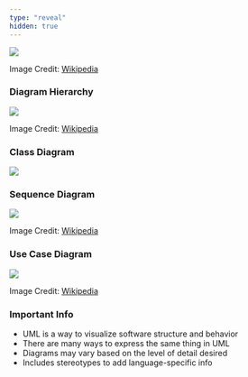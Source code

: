 ```yaml
---
type: "reveal"
hidden: true
---
```

<section>
    <img class="plain stretch" src="/images/410_5_umllogo.svg">
    <p class="imagecredit">Image Credit: <a href="https://commons.wikimedia.org/w/index.php?title=File:UML_logo.svg&oldid=519544315">Wikipedia</a></p>
</section>
<section>
    <h3>Diagram Hierarchy</h3>
    <img class="plain stretch" src="/images/410_5_diagrams.svg">
    <p class="imagecredit">Image Credit: <a href="https://commons.wikimedia.org/w/index.php?title=File:UML_diagrams_overview.svg&oldid=481131528">Wikipedia</a></p>
</section>
<section>
    <h3>Class Diagram</h3>
    <img class="plain stretch" src="/images/410_5_class.svg">
</section>
<section>
    <h3>Sequence Diagram</h3>
    <img class="plain stretch" src="/images/410_5_sequence.svg">
    <p class="imagecredit">Image Credit: <a href="https://commons.wikimedia.org/w/index.php?title=File:CheckEmail.svg&oldid=478095044">Wikipedia</a></p>
</section>
<section>
    <h3>Use Case Diagram</h3>
    <img class="plain stretch" src="/images/410_5_usecase.svg">
    <p class="imagecredit">Image Credit: <a href="https://commons.wikimedia.org/w/index.php?title=File:UML_Use_Case_diagram.svg&oldid=447268875">Wikipedia</a></p>
</section>
<section>
    <h3>Important Info</h3>
    <ul>
        <li>UML is a way to visualize software structure and behavior</li>
        <li class="fragment">There are many ways to express the same thing in UML</li>
        <li class="fragment">Diagrams may vary based on the level of detail desired</li>
        <li class="fragment">Includes stereotypes to add language-specific info</li>
    </ul>
</section>